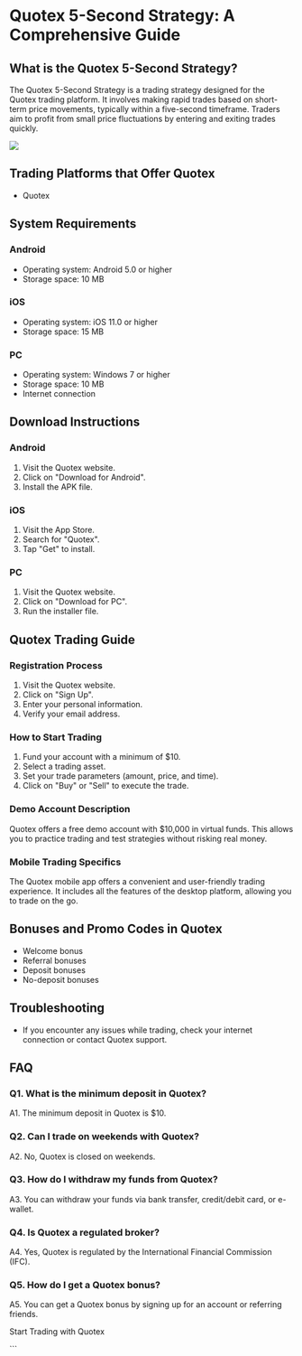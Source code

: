 # Quotex 5-Second Strategy: A Comprehensive Guide

## What is the Quotex 5-Second Strategy?

The Quotex 5-Second Strategy is a trading strategy designed for the
Quotex trading platform. It involves making rapid trades based on
short-term price movements, typically within a five-second timeframe.
Traders aim to profit from small price fluctuations by entering and
exiting trades quickly.

[![](https://static.quotex.io/files/4_en/300_250.jpg)](https://traff.sbs/brokerqxlid)

## Trading Platforms that Offer Quotex

-   Quotex

## System Requirements

### Android

-   Operating system: Android 5.0 or higher
-   Storage space: 10 MB

### iOS

-   Operating system: iOS 11.0 or higher
-   Storage space: 15 MB

### PC

-   Operating system: Windows 7 or higher
-   Storage space: 10 MB
-   Internet connection

## Download Instructions

### Android

1.  Visit the Quotex website.
2.  Click on "Download for Android".
3.  Install the APK file.

### iOS

1.  Visit the App Store.
2.  Search for "Quotex".
3.  Tap "Get" to install.

### PC

1.  Visit the Quotex website.
2.  Click on "Download for PC".
3.  Run the installer file.

## Quotex Trading Guide

### Registration Process

1.  Visit the Quotex website.
2.  Click on "Sign Up".
3.  Enter your personal information.
4.  Verify your email address.

### How to Start Trading

1.  Fund your account with a minimum of \$10.
2.  Select a trading asset.
3.  Set your trade parameters (amount, price, and time).
4.  Click on "Buy" or "Sell" to execute the trade.

### Demo Account Description

Quotex offers a free demo account with \$10,000 in virtual funds. This
allows you to practice trading and test strategies without risking real
money.

### Mobile Trading Specifics

The Quotex mobile app offers a convenient and user-friendly trading
experience. It includes all the features of the desktop platform,
allowing you to trade on the go.

## Bonuses and Promo Codes in Quotex

-   Welcome bonus
-   Referral bonuses
-   Deposit bonuses
-   No-deposit bonuses

## Troubleshooting

-   If you encounter any issues while trading, check your internet
    connection or contact Quotex support.

## FAQ

### Q1. What is the minimum deposit in Quotex?

A1. The minimum deposit in Quotex is \$10.

### Q2. Can I trade on weekends with Quotex?

A2. No, Quotex is closed on weekends.

### Q3. How do I withdraw my funds from Quotex?

A3. You can withdraw your funds via bank transfer, credit/debit card, or
e-wallet.

### Q4. Is Quotex a regulated broker?

A4. Yes, Quotex is regulated by the International Financial Commission
(IFC).

### Q5. How do I get a Quotex bonus?

A5. You can get a Quotex bonus by signing up for an account or referring
friends.

Start Trading with Quotex

\`\`\`

